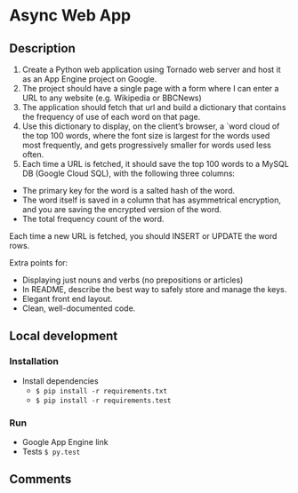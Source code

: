 # Async Web App

## Description

1. Create a Python web application using Tornado web server and host it as an App Engine project on Google.
2. The project should have a single page with a form where I can enter a URL to any website (e.g. Wikipedia or BBCNews)
3. The application should fetch that url and build a dictionary that contains the frequency of use of each word on that page.
4. Use this dictionary to display, on the client’s browser, a `word cloud of the top 100 words, where the font size is largest for the words used most frequently, and gets progressively smaller for words used less often.
5. Each time a URL is fetched, it should save the top 100 words to a MySQL DB (Google Cloud SQL), with the following three columns:
  - The primary key for the word is a salted hash of the word.
  - The word itself is saved in a column that has asymmetrical encryption, and you are saving the encrypted version of the word.
  - The total frequency count of the word.

Each time a new URL is fetched, you should INSERT or UPDATE the word rows.
 
 
Extra points for:
  - Displaying just nouns and verbs (no prepositions or articles)
  - In README, describe the best way to safely store and manage the keys.
  - Elegant front end layout.
  - Clean, well-documented code.

## Local development

### Installation
- Install dependencies
  - `$ pip install -r requirements.txt`
  - `$ pip install -r requirements.test`

### Run
- Google App Engine link
- Tests `$ py.test`

## Comments